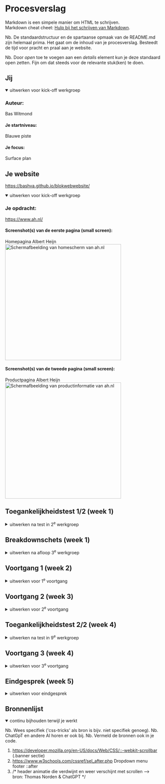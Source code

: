 # Procesverslag
Markdown is een simpele manier om HTML te schrijven.  
Markdown cheat cheet: [Hulp bij het schrijven van Markdown](https://github.com/adam-p/markdown-here/wiki/Markdown-Cheatsheet).

Nb. De standaardstructuur en de spartaanse opmaak van de README.md zijn helemaal prima. Het gaat om de inhoud van je procesverslag. Besteedt de tijd voor pracht en praal aan je website.

Nb. Door *open* toe te voegen aan een *details* element kun je deze standaard open zetten. Fijn om dat steeds voor de relevante stuk(ken) te doen.



## Jij

<details open>
  <summary>uitwerken voor kick-off werkgroep</summary>

  ### Auteur:
  Bas Witmond

  #### Je startniveau:
  Blauwe piste

  #### Je focus:
  Surface plan
 
</details>



## Je website
 https://bashva.github.io/blokwebwebsite/

<details open>
  <summary>uitwerken voor kick-off werkgroep</summary>

  ### Je opdracht:
  https://www.ah.nl/

  #### Screenshot(s) van de eerste pagina (small screen): 
  Homepagina Albert Heijn
  <img src="readme-images/homepaginaah.png" width="375px" alt="Schermafbeelding van homescherm van ah.nl">

  #### Screenshot(s) van de tweede pagina (small screen):
  Productpagina Albert Heijn
  <img src="readme-images/ahproductpagina.png" width="375px" alt="Schermafbeelding van productinformatie van ah.nl">
 
</details>



## Toegankelijkheidstest 1/2 (week 1)

<details>
  <summary>uitwerken na test in 2<sup>e</sup> werkgroep</summary>

  ### Bevindingen
  Lijst met je bevindingen die in de test naar voren kwamen:

  Homepagina:
  -Screenreader noemt alle dingen die in de website naar voren moeten komen op. 
  -Was voor mij allemaal vrij helder om de homepagina met de screenreader te gebruiken.

  Productpagina:
  -Screenreader leest alle onderdelen goed voor en snapt ook dat de screenreader bij afbeeldingen uitleg geeft.
   Zo wordt de ALT ook goed gebruikt en voorgelezen.
  -Was voor mij allemaal vrij helder om de product pagina met de screenreader te gebruiken.


  WCAG CHECKLIST: (VOOR AH.NL)

Algemeen
  HTML-validatie: De HTML-code bevat geen fouten.
  Alt-teksten: Alle afbeeldingen hebben bijbehorende goede alt-teksten.
  Focusstijl: Interactieve elementen hebben een zichtbare en duidelijke focusstijl.
  Toetsenbordnavigatie: Over het algemeen werkt de toetsenbordnavigatie goed, maar sommige menu-opties zijn lastig te bereiken met alleen het toetsenbord.

Problemen
  Logische heading-structuur: Niet alle koppen staan in de juiste volgorde, wat het lastig maakt om de website met een screenreader te gebruiken.
  Decoratieve afbeeldingen: Sommige afbeeldingen die een decoratief doel hebben, worden onnodig voorgelezen.
  Formuliervelden: Een paar invoervelden missen duidelijke labels, wat verwarrend is voor de screenreader.
  Skip-links: De skip-link is aanwezig, maar niet altijd goed zichtbaar.
  Contrastproblemen: Sommige teksten hebben te weinig kleurcontrast, vooral blauwe tekst op een witte achtergrond.

Verbeterpunten
  Heading-structuur: Koppen moeten logische geordend zijn.
  Alt-attributen: Lege alt voor decoratie afbeeldingen
  Labels voor invoervelden: Duidelijke labels aan formulieren. 
  Kleurcontrast: Kleuren aanpassen naar toegankelijkheid.

</details>



## Breakdownschets (week 1)

<details>
  <summary>uitwerken na afloop 3<sup>e</sup> werkgroep</summary>

  ### de hele pagina: 
  <img src="readme-images/breakdownschets.png" width="375px" alt="breakdown van de homepagina">

  ### dynamisch deel (bijv menu): 
  <img src="readme-images/homepagina_menu_en_zoekbalk.png" width="375px" alt="Hamburgermenu ingeklapt">
  <img src="readme-images/uitgeklaptehamburgermenu.png" width="375px" alt="Hamburgermenu uitgeklapt">

  ### wellicht nog een dynamisch deel (bijv filter): 
  <img src="readme-images/homepagina_menu_en_zoekbalk.png" width="375px" alt="Zichtbare zoekbalk">
  <img src="readme-images/ingeklaptezoekbalk.png" width="375px" alt="Zoekbalk ingeklapt">

</details>



## Voortgang 1 (week 2)

<details>
  <summary>uitwerken voor 1<sup>e</sup> voortgang</summary>

  ### Stand van zaken
  <img src="readme-images/lastigecode.png" width="375px" alt="Lastig stukje code">
  <img src="readme-images/lastigecode1.png" width="375px" alt="Lastig stukje code 1">
  Ik vond dit stukje code lastig, aangezien het gewoon niet werkte wat ik ook probeerde met mijn website.
  Uiteindelijk heb ik het gedeeltelijk gefixt door mijn article te stijlen en een extra class toe te voegen.
  Verder heb ik het voor nu maar gelaten, aangezien het belangrijker was om eerst de HTML goed op orde te hebben.


  ### Agenda voor meeting
  samen met je groepje opstellen
  
  -Bespreken / vraag stellen over validator dat hij 8 info's aangeeft en zegt dat ik een h2 moet plaatsen
   maar ik snap niet wat hiermee wordt bedoeld.

  -Student 1 (Bas) -> Vragen stellen over validator. Hij geeft bij mij (Bas) 8 info's aan en zegt dat er h2's moeten
  worden geplaatst.

  -Student 2 (Maya) -> Vragen wat er in een section moet. En of het nodig is om 1 section of meerdere te maken.

  -Student 3 (Jazzmine) -> Vraag of ze alle blokjes / secties op haar website moest maken die hetzelfde waren.
  
  -Student 4 (Jegor) -> (Niet aanwezig bij feedbackgesprek)



  ### Verslag van meeting
  hier na afloop snel de uitkomsten van de meeting vastleggen

  -Buttons aanpassen naar een a. Button zelfde pagina a andere pagina.
  -Sportlife mints h3.
  -Bekijk alle bonus link.
  -3/4 zodat je kan schuiven.
  -h2 onzichtbaar of div met daarin sections.
  -Alleen voor styling kan je div gebruiken.
  -Als het titel heeft section.
  -Minder classes gebruiken.
  -Vaker voorkomt verschillende plekken class.
  -Box-shadow om header heen doen.
  -hr tag lijn doen.
  -Nav border bottem.

</details>



## Voortgang 2 (week 3)

<details>
  <summary>uitwerken voor 2<sup>e</sup> voortgang</summary>

  ### Stand van zaken
  <img src="readme-images/vond_lastig_arrow.png" width="375px" alt="Lastig stukje code">
  <img src="readme-images/ging_goed_banner.png" width="375px" alt="Ging goed stukje code">
  Het eerste stukje code had ik veel moeite mee en heb ik ook een vraag over voor bij het feedback gesprek.
  Ik kreeg de "right arrow" niet kleiner en dat kostte me best veel moeite.
  Het stukje wat wel goed ging was de banner goed maken. Ik kreeg de 2 banners makkelijk en goed naast elkaar
  en dit maakte me blij, want eindelijk werkte iets hoe ik het graag had gewild.


  ### Agenda voor meeting
  samen met je groepje opstellen

  -Bespreken / vraag stellen over dat mijn right arrow / pijltje niet kleiner wordt / dat ik hem niet kleiner krijg. Ook vraag stellen over de extra dingen die je moet maken en wat ik kan weglaten / moet maken van de zoekbalk.

  -Student 1 (Bas) -> Vraag stellen over pijltje right arrow die ik niet kleiner krijgen. Ook vraag stellen over de zoekbalk wat ik er van moet maken en wat ik ervan weg kan laten. Evt nog vragen wat van de 5 extra dingen je van het lijstje moet maken of zelf verzinnen.

  -Student 2 (Maya) -> Vraag over de kleur en afbeelding van de logo van de dopper site, aangezien deze niet download. Javascript vraag over code.

  -Student 3 (Thijs) -> Vraag over afbeeldingen waarom ze niet werken en vraag over wanneer en waar je ./ en /. wel of niet moet gebruiken. Kijken wat in de sections bij elkaar hoort en niet enkel richting de opmaak kijken.
  
  -Student 4 (Jegor) -> Vraag over hoe CSS doorgepusht kan worden, aangezien dit momenteel nog niet werkt. Vragen hoe de css wel moet worden gecodeerd in de html dat het doorgepusht kan worden. Ook de vraag hoe de images van tesla kunnen worden gekopiert naar zijn eigen webpagina.

  -Student 5 (Jazzmine) -> (Later, ingedeeld in groepje van C ipv B.)

  ### Verslag van meeting
  1. Hoogte uitzetten en breedte zelf aanpassen. of (2)  
  2. `::before` of `::after` toevoegen aan `<h2>` voor iconen of extra styling.  
  3. `<details>` en `<summary>` gebruiken voor dropdownmenu.  
  4. Dropdownmenu uit de les toepassen.  
  5. Navigatie met dropdownmenu en icons erbuiten als linkjes toevoegen.  
  6. Zoekbalk `<input type="search">` gebruiken voor semantiek.  (fixed)
  7. Attribute selector gebruiken in CSS voor `<input type="search">`.  
  8. `prefers-reduced-motion` instellen voor betere toegankelijkheid.  
  9. Afbeeldingen zonder spaties of hoofdletters in bestandsnamen gebruiken. (fixed)
  10. CSS beter ordenen voor overzicht. (fixed)
</details>



## Toegankelijkheidstest 2/2 (week 4)

<details>
  <summary>uitwerken na test in 9<sup>e</sup> werkgroep</summary>

  ### Bevindingen
  Dit moet ik nog verwerken. Heb enkel het document ingevuld maar moet het nog documenteren.
</details>



## Voortgang 3 (week 4)

<details>
  <summary>uitwerken voor 3<sup>e</sup> voortgang</summary>

  ### Stand van zaken
  Tot nu toe gaat het wel oke. Alleen vind ik bepaalde onderdelen best lastig waar ik nu aan het einde hard nog aan moet werken. Denk hierbij aan dropdownmenu, mijn model etc. Maar tot nu toe denk ik dat ik wel op schema loop en dat het wel gaat lukken de mondeling. Mijn productpagina is niet heel veel meer werk dan de onderdelen wat ik nu al heb gedaan, dus ik denk dat ik dat dit weekend wel af kan maken.

  ### Agenda voor meeting
  -Vragen waarom mijn searchbar op een andere plek begint in chrome dan wat ik graag zou willen.
  -Vragen waarom ik geen "go back" pijltje kan toevoegen in mijn model.
  -Vragen waarom sommige fonts van de ah.nl website anders zijn dan mijn website terwijl ik hun fonts gebruik.
  -Vragen of het moet als je op je profiel icoontje klikt of dat net zoals het dropdown menu moet werken.
  -Verder over dropdownmenu korte vraag stellen.


  -Student 1 (Bas) -> Vraag stellen over mijn searchbar die op een andere plek begint in chrome, vragen over go back pijltje in model, vraag over fonts ah.nl die bij sommige stukjes anders zijn, vraag over profie icoontje of dat dropdownmenu moet werken en vragen over dropdownmenu waar ik korte vraag over wil stellen.

  -Student 2 (Maya) -> 

  -Student 3 (Jazzmine) -> 
  
  -Student 4 (Jegor) -> Vraag over video die lang duurt via youtube of twitter maar te groot is voor github pagina. / Carousel werkt niet hetzelfde als op de tesla pagina. Volgend blokje tekst kunnen zien in carousel. Veel padding tussen section en footer, hoe dit weg kan. Error vraag over hoveren, wat niet in de pagina hoefde

  ### Verslag van meeting
  hier na afloop snel de uitkomsten van de meeting vastleggen

  - punt 1
  - punt 2
  - nog een punt
  - ...

</details>



## Eindgesprek (week 5)

<details>
  <summary>uitwerken voor eindgesprek</summary>

  ### Je uitkomst - karakteristiek screenshots:
  <img src="readme-images/dummy-plaatje.jpg" width="375px" alt="uitomst opdracht 1">


  ### Dit ging goed/Heb ik geleerd: 
  Korte omschrijving met plaatjes

  <img src="readme-images/dummy-plaatje.jpg" width="375px" alt="top">


  ### Dit was lastig/Is niet gelukt:
  Korte omschrijving met plaatjes

  <img src="readme-images/dummy-plaatje.jpg" width="375px" alt="bummer">
</details>


## Bronnenlijst

<details open>
  <summary>continu bijhouden terwijl je werkt</summary>

  Nb. Wees specifiek ('css-tricks' als bron is bijv. niet specifiek genoeg). 
  Nb. ChatGpT en andere AI horen er ook bij.
  Nb. Vermeld de bronnen ook in je code.

  1. https://developer.mozilla.org/en-US/docs/Web/CSS/::-webkit-scrollbar (.banner sectie)
  2. https://www.w3schools.com/cssref/sel_after.php Dropdown menu footer ::after
  3. /* header animatie die verdwijnt en weer verschijnt met scrollen --> bron: Thomas Norden & ChatGPT */
</details>